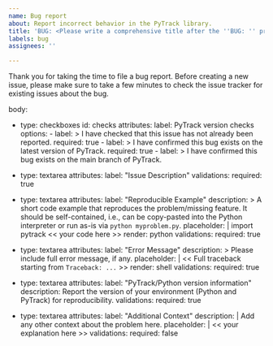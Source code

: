 ```yaml
---
name: Bug report
about: Report incorrect behavior in the PyTrack library.
title: 'BUG: <Please write a comprehensive title after the ''BUG: '' prefix>'
labels: bug
assignees: ''

---
```


Thank you for taking the time to file a bug report. Before creating a new issue, please make sure to take a few minutes to check the issue tracker for existing issues about the bug.

body:
  - type: checkboxes
    id: checks
    attributes:
      label: PyTrack version checks
      options:
        - label: >
            I have checked that this issue has not already been reported.
          required: true
        - label: >
            I have confirmed this bug exists on the
            latest version of PyTrack.
          required: true
        - label: >
            I have confirmed this bug exists on the main branch of PyTrack.

  - type: textarea
    attributes: 
      label: "Issue Description"
    validations:
      required: true

  - type: textarea
    attributes:
      label: "Reproducible Example"
      description: >
        A short code example that reproduces the problem/missing feature. It
        should be self-contained, i.e., can be copy-pasted into the Python
        interpreter or run as-is via `python myproblem.py`.
      placeholder: |
        import pytrack
        << your code here >>
      render: python
    validations:
      required: true

  - type: textarea
    attributes:
      label: "Error Message"
      description: >
        Please include full error message, if any.
      placeholder: |
        << Full traceback starting from `Traceback: ...` >>
      render: shell
    validations:
      required: true

  - type: textarea
    attributes:
      label: "PyTrack/Python version information"
      description: Report the version of your environment (Python and PyTrack) for reproducibility.
    validations:
      required: true

  - type: textarea
    attributes:
      label: "Additional Context"
      description: |
        Add any other context about the problem here.
      placeholder: |
        << your explanation here >>
    validations:
      required: false